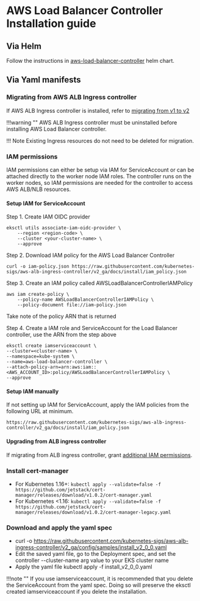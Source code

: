 # AWS Load Balancer Controller Installation guide

## Via Helm
Follow the instructions in [aws-load-balancer-controller](https://github.com/aws/eks-charts/tree/master/stable/aws-load-balancer-controller) helm chart.

## Via Yaml manifests

### Migrating from AWS ALB Ingress controller
If AWS ALB Ingress controller is installed, refer to [migrating from v1 to v2](../upgrade/migrate_v1_v2.md)

!!!warning ""
    AWS ALB Ingress controller must be uninstalled before installing AWS Load Balancer controller.

!!! Note
    Existing Ingress resources do not need to be deleted for migration.

### IAM permissions
IAM permissions can either be setup via IAM for ServiceAccount or can be attached directly to the worker node IAM roles.
The controller runs on the worker nodes, so IAM permissions are needed for the controller to access AWS ALB/NLB resources.

#### Setup IAM for ServiceAccount
Step 1. Create IAM OIDC provider
```
eksctl utils associate-iam-oidc-provider \
    --region <region-code> \
    --cluster <your-cluster-name> \
    --approve
```
Step 2. Download IAM policy for the AWS Load Balancer Controller
```
curl -o iam-policy.json https://raw.githubusercontent.com/kubernetes-sigs/aws-alb-ingress-controller/v2_ga/docs/install/iam_policy.json
```
Step 3. Create an IAM policy called AWSLoadBalancerControllerIAMPolicy
```
aws iam create-policy \
    --policy-name AWSLoadBalancerControllerIAMPolicy \
    --policy-document file://iam-policy.json
```
Take note of the policy ARN that is returned

Step 4. Create a IAM role and ServiceAccount for the Load Balancer controller, use the ARN from the step above
```
eksctl create iamserviceaccount \
--cluster=<cluster-name> \
--namespace=kube-system \
--name=aws-load-balancer-controller \
--attach-policy-arn=arn:aws:iam::<AWS_ACCOUNT_ID>:policy/AWSLoadBalancerControllerIAMPolicy \
--approve
```
#### Setup IAM manually
If not setting up IAM for ServiceAccount, apply the IAM policies from the following URL at minimum.
```
https://raw.githubusercontent.com/kubernetes-sigs/aws-alb-ingress-controller/v2_ga/docs/install/iam_policy.json
```

#### Upgrading from ALB ingress controller
If migrating from ALB ingress controller, grant [additional IAM permissions](../../install/iam_policy_v1_to_v2_additional.json).

### Install cert-manager
- For Kubernetes 1.16+: `kubectl apply --validate=false -f https://github.com/jetstack/cert-manager/releases/download/v1.0.2/cert-manager.yaml`
- For Kubernetes <1.16: `kubectl apply --validate=false -f https://github.com/jetstack/cert-manager/releases/download/v1.0.2/cert-manager-legacy.yaml`

### Download and apply the yaml spec
- curl -o https://raw.githubusercontent.com/kubernetes-sigs/aws-alb-ingress-controller/v2_ga/config/samples/install_v2_0_0.yaml
- Edit the saved yaml file, go to the Deployment spec, and set the controller --cluster-name arg value to your EKS cluster name
- Apply the yaml file kubectl apply -f install_v2_0_0.yaml
    
!!!note ""
    If you use iamserviceaccount, it is recommended that you delete the ServiceAccount from the yaml spec. Doing so will preserve the eksctl created iamserviceaccount if you delete the installation.

